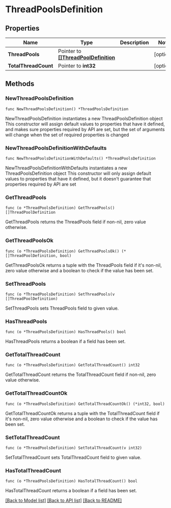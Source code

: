# ThreadPoolsDefinition

## Properties

Name | Type | Description | Notes
------------ | ------------- | ------------- | -------------
**ThreadPools** | Pointer to [**[]ThreadPoolDefinition**](ThreadPoolDefinition.md) |  | [optional] 
**TotalThreadCount** | Pointer to **int32** |  | [optional] 

## Methods

### NewThreadPoolsDefinition

`func NewThreadPoolsDefinition() *ThreadPoolsDefinition`

NewThreadPoolsDefinition instantiates a new ThreadPoolsDefinition object
This constructor will assign default values to properties that have it defined,
and makes sure properties required by API are set, but the set of arguments
will change when the set of required properties is changed

### NewThreadPoolsDefinitionWithDefaults

`func NewThreadPoolsDefinitionWithDefaults() *ThreadPoolsDefinition`

NewThreadPoolsDefinitionWithDefaults instantiates a new ThreadPoolsDefinition object
This constructor will only assign default values to properties that have it defined,
but it doesn't guarantee that properties required by API are set

### GetThreadPools

`func (o *ThreadPoolsDefinition) GetThreadPools() []ThreadPoolDefinition`

GetThreadPools returns the ThreadPools field if non-nil, zero value otherwise.

### GetThreadPoolsOk

`func (o *ThreadPoolsDefinition) GetThreadPoolsOk() (*[]ThreadPoolDefinition, bool)`

GetThreadPoolsOk returns a tuple with the ThreadPools field if it's non-nil, zero value otherwise
and a boolean to check if the value has been set.

### SetThreadPools

`func (o *ThreadPoolsDefinition) SetThreadPools(v []ThreadPoolDefinition)`

SetThreadPools sets ThreadPools field to given value.

### HasThreadPools

`func (o *ThreadPoolsDefinition) HasThreadPools() bool`

HasThreadPools returns a boolean if a field has been set.

### GetTotalThreadCount

`func (o *ThreadPoolsDefinition) GetTotalThreadCount() int32`

GetTotalThreadCount returns the TotalThreadCount field if non-nil, zero value otherwise.

### GetTotalThreadCountOk

`func (o *ThreadPoolsDefinition) GetTotalThreadCountOk() (*int32, bool)`

GetTotalThreadCountOk returns a tuple with the TotalThreadCount field if it's non-nil, zero value otherwise
and a boolean to check if the value has been set.

### SetTotalThreadCount

`func (o *ThreadPoolsDefinition) SetTotalThreadCount(v int32)`

SetTotalThreadCount sets TotalThreadCount field to given value.

### HasTotalThreadCount

`func (o *ThreadPoolsDefinition) HasTotalThreadCount() bool`

HasTotalThreadCount returns a boolean if a field has been set.


[[Back to Model list]](../README.md#documentation-for-models) [[Back to API list]](../README.md#documentation-for-api-endpoints) [[Back to README]](../README.md)


